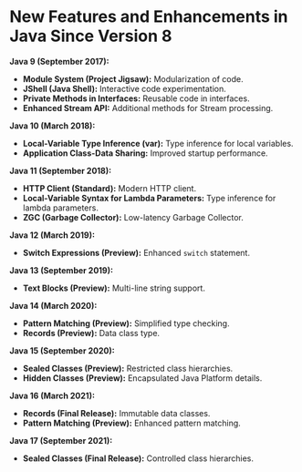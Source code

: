 # New Features and Enhancements in Java Since Version 8

**Java 9 (September 2017):**

- **Module System (Project Jigsaw):** Modularization of code.
- **JShell (Java Shell):** Interactive code experimentation.
- **Private Methods in Interfaces:** Reusable code in interfaces.
- **Enhanced Stream API:** Additional methods for Stream processing.

**Java 10 (March 2018):**

- **Local-Variable Type Inference (var):** Type inference for local variables.
- **Application Class-Data Sharing:** Improved startup performance.

**Java 11 (September 2018):**

- **HTTP Client (Standard):** Modern HTTP client.
- **Local-Variable Syntax for Lambda Parameters:** Type inference for lambda parameters.
- **ZGC (Garbage Collector):** Low-latency Garbage Collector.

**Java 12 (March 2019):**

- **Switch Expressions (Preview):** Enhanced `switch` statement.

**Java 13 (September 2019):**

- **Text Blocks (Preview):** Multi-line string support.

**Java 14 (March 2020):**

- **Pattern Matching (Preview):** Simplified type checking.
- **Records (Preview):** Data class type.

**Java 15 (September 2020):**

- **Sealed Classes (Preview):** Restricted class hierarchies.
- **Hidden Classes (Preview):** Encapsulated Java Platform details.

**Java 16 (March 2021):**

- **Records (Final Release):** Immutable data classes.
- **Pattern Matching (Preview):** Enhanced pattern matching.

**Java 17 (September 2021):**

- **Sealed Classes (Final Release):** Controlled class hierarchies.